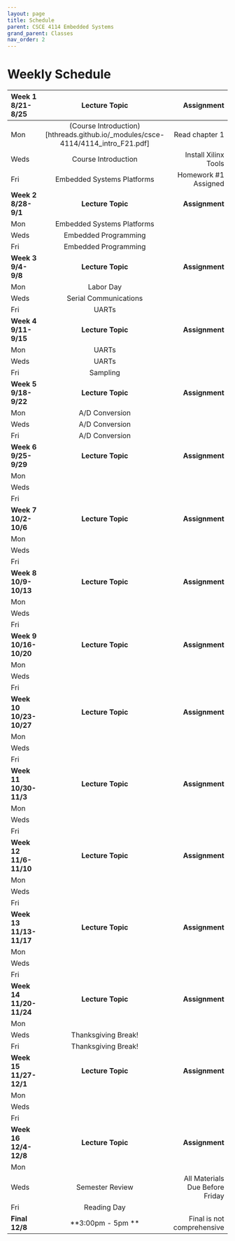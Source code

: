 ```yaml
---
layout: page
title: Schedule
parent: CSCE 4114 Embedded Systems
grand_parent: Classes
nav_order: 2
---
```


# Weekly Schedule

| Week 1 8/21-8/25       | Lecture Topic                          | Assignment          |
| :----------- | :------------------------------: | --------------------:|
| Mon   | (Course Introduction)[hthreads.github.io/_modules/csce-4114/4114_intro_F21.pdf] |  Read chapter 1     |
| Weds  | Course Introduction |  Install Xilinx Tools |
| Fri   | Embedded Systems Platforms | Homework #1 Assigned   |
| **Week 2 8/28-9/1**       |  **Lecture Topic**                        | **Assignment**          |
| Mon   | Embedded Systems Platforms |      |
| Weds  | Embedded Programming |   |
| Fri   | Embedded Programming |    |
| **Week 3 9/4-9/8**       |  **Lecture Topic**                    |     **Assignment**      |
| Mon   | Labor Day |      |
| Weds  | Serial Communications |   |
| Fri   | UARTs |    |
| **Week 4 9/11-9/15**       |  **Lecture Topic**                        | **Assignment**          |
| Mon   | UARTs |       |
| Weds  | UARTs |   |
| Fri   | Sampling |    |
| **Week 5 9/18-9/22**       |  **Lecture Topic**                    |     **Assignment**      |
| Mon   | A/D Conversion |      |
| Weds  | A/D Conversion |   |
| Fri   | A/D Conversion |    |
| **Week 6 9/25-9/29**       |  **Lecture Topic**                        | **Assignment**          |
| Mon   |  |      |
| Weds  |  |   |
| Fri   |  |    |
| **Week 7 10/2-10/6**       |  **Lecture Topic**                    |     **Assignment**      |
| Mon   |  |       |
| Weds  |  |   |
| Fri   |  |    |
| **Week 8 10/9-10/13**       |  **Lecture Topic**                        | **Assignment**          |
| Mon   |  |       |
| Weds  |  |   |
| Fri   |  |    |
| **Week 9 10/16-10/20**       |  **Lecture Topic**                    |     **Assignment**      |
| Mon   |  |     |
| Weds  | |   |
| Fri   |  |    |
| **Week 10 10/23-10/27**       |  **Lecture Topic**                        | **Assignment**          |
| Mon   |  |       |
| Weds  |  |   |
| Fri   |  |    |
| **Week 11 10/30-11/3**       |  **Lecture Topic**                        | **Assignment**          |
| Mon   |  |       |
| Weds  |  |   |
| Fri   |  |    |
| **Week 12 11/6-11/10**       |  **Lecture Topic**                        | **Assignment**          |
| Mon   |  |       |
| Weds  |  |   |
| Fri   |  |    |
| **Week 13 11/13-11/17**       |  **Lecture Topic**                        | **Assignment**          |
| Mon   |  |       |
| Weds  |  |   |
| Fri   |  |    |
| **Week 14 11/20-11/24**       |  **Lecture Topic**                        | **Assignment**          |
| Mon   |  |       |
| Weds  |  Thanksgiving Break! |   |
| Fri   |  Thanksgiving Break!|    |
| **Week 15 11/27-12/1**       |  **Lecture Topic**                        | **Assignment**          |
| Mon   |  |       |
| Weds  |  |   |
| Fri   |  |    |
| **Week 16 12/4-12/8**       |  **Lecture Topic**                        | **Assignment**          |
| Mon   |  |       |
| Weds  |  Semester Review| All Materials Due Before Friday  |
| Fri   |  Reading Day|   |
| **Final 12/8**       |  **3:00pm - 5pm **                    | Final is not comprehensive         |





